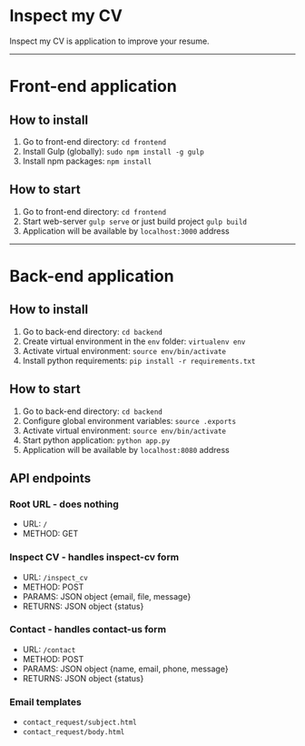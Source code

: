 # Inspect my CV

Inspect my CV is application to improve your resume.

---

# Front-end application

## How to install

1. Go to front-end directory: `cd frontend`
2. Install Gulp (globally): `sudo npm install -g gulp`
3. Install npm packages: `npm install`

## How to start

1. Go to front-end directory: `cd frontend`
2. Start web-server `gulp serve` or just build project `gulp build`
3. Application will be available by `localhost:3000` address

---

# Back-end application

## How to install

1. Go to back-end directory: `cd backend`
2. Create virtual environment in the `env` folder: `virtualenv env`
3. Activate virtual environment: `source env/bin/activate`
4. Install python requirements: `pip install -r requirements.txt`

## How to start

1. Go to back-end directory: `cd backend`
2. Configure global environment variables: `source .exports`
3. Activate virtual environment: `source env/bin/activate`
4. Start python application: `python app.py`
5. Application will be available by `localhost:8080` address

## API endpoints

### Root URL - does nothing
- URL: `/`
- METHOD: GET

### Inspect CV - handles inspect-cv form
- URL: `/inspect_cv`
- METHOD: POST
- PARAMS: JSON object {email, file, message}
- RETURNS: JSON object {status}

### Contact - handles contact-us form
- URL: `/contact`
- METHOD: POST
- PARAMS: JSON object {name, email, phone, message}
- RETURNS: JSON object {status}

### Email templates

- `contact_request/subject.html`
- `contact_request/body.html`
